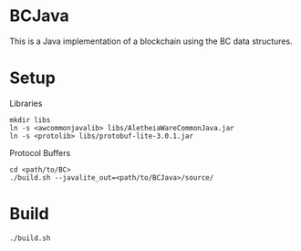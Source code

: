 BCJava
======

This is a Java implementation of a blockchain using the BC data structures.

Setup
=====
Libraries

    mkdir libs
    ln -s <awcommonjavalib> libs/AletheiaWareCommonJava.jar
    ln -s <protolib> libs/protobuf-lite-3.0.1.jar

Protocol Buffers

    cd <path/to/BC>
    ./build.sh --javalite_out=<path/to/BCJava>/source/

Build
=====

    ./build.sh
